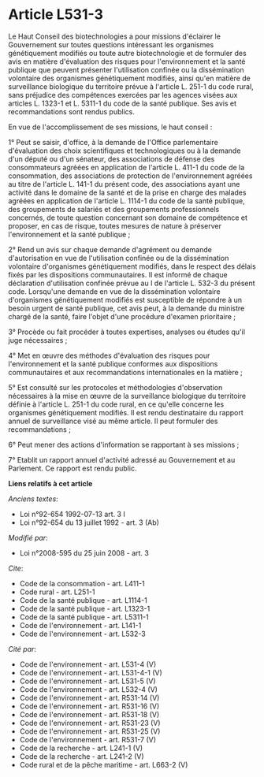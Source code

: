 # Article L531-3

Le Haut Conseil des biotechnologies a pour missions d'éclairer le Gouvernement sur toutes questions intéressant les
organismes génétiquement modifiés ou toute autre biotechnologie et de formuler des avis en matière d'évaluation des risques
pour l'environnement et la santé publique que peuvent présenter l'utilisation confinée ou la dissémination volontaire des
organismes génétiquement modifiés, ainsi qu'en matière de surveillance biologique du territoire prévue à l'article L. 251-1
du code rural, sans préjudice des compétences exercées par les agences visées aux articles L. 1323-1 et L. 5311-1 du code de
la santé publique. Ses avis et recommandations sont rendus publics. 

En vue de l'accomplissement de ses missions, le haut conseil : 

1° Peut se saisir, d'office, à la demande de l'Office parlementaire d'évaluation des choix scientifiques et technologiques ou
à la demande d'un député ou d'un sénateur, des associations de défense des consommateurs agréées en application de l'article
L. 411-1 du code de la consommation, des associations de protection de l'environnement agréées au titre de l'article L. 141-1
du présent code, des associations ayant une activité dans le domaine de la santé et de la prise en charge des malades agréées
en application de l'article L. 1114-1 du code de la santé publique, des groupements de salariés et des groupements
professionnels concernés, de toute question concernant son domaine de compétence et proposer, en cas de risque, toutes
mesures de nature à préserver l'environnement et la santé publique ; 

2° Rend un avis sur chaque demande d'agrément ou demande d'autorisation en vue de l'utilisation confinée ou de la
dissémination volontaire d'organismes génétiquement modifiés, dans le respect des délais fixés par les dispositions
communautaires. Il est informé de chaque déclaration d'utilisation confinée prévue au I de l'article L. 532-3 du présent
code. Lorsqu'une demande en vue de la dissémination volontaire d'organismes génétiquement modifiés est susceptible de
répondre à un besoin urgent de santé publique, cet avis peut, à la demande du ministre chargé de la santé, faire l'objet
d'une procédure d'examen prioritaire ; 

3° Procède ou fait procéder à toutes expertises, analyses ou études qu'il juge nécessaires ; 

4° Met en œuvre des méthodes d'évaluation des risques pour l'environnement et la santé publique conformes aux dispositions
communautaires et aux recommandations internationales en la matière ; 

5° Est consulté sur les protocoles et méthodologies d'observation nécessaires à la mise en œuvre de la surveillance
biologique du territoire définie à l'article L. 251-1 du code rural, en ce qu'elle concerne les organismes génétiquement
modifiés. Il est rendu destinataire du rapport annuel de surveillance visé au même article. Il peut formuler des
recommandations ; 

6° Peut mener des actions d'information se rapportant à ses missions ; 

7° Etablit un rapport annuel d'activité adressé au Gouvernement et au Parlement. Ce rapport est rendu public.

**Liens relatifs à cet article**

_Anciens textes_:

  - Loi n°92-654 1992-07-13 art. 3 I
  - Loi n°92-654 du 13 juillet 1992 - art. 3 (Ab)

_Modifié par_:

  - Loi n°2008-595 du 25 juin 2008 - art. 3

_Cite_:

  - Code de la consommation - art. L411-1
  - Code rural - art. L251-1
  - Code de la santé publique - art. L1114-1
  - Code de la santé publique - art. L1323-1
  - Code de la santé publique - art. L5311-1
  - Code de l'environnement - art. L141-1
  - Code de l'environnement - art. L532-3

_Cité par_:

  - Code de l'environnement - art. L531-4 (V)
  - Code de l'environnement - art. L531-4-1 (V)
  - Code de l'environnement - art. L531-5 (V)
  - Code de l'environnement - art. L532-4 (V)
  - Code de l'environnement - art. R531-14 (V)
  - Code de l'environnement - art. R531-16 (V)
  - Code de l'environnement - art. R531-18 (V)
  - Code de l'environnement - art. R531-23 (V)
  - Code de l'environnement - art. R531-25 (V)
  - Code de l'environnement - art. R531-7 (V)
  - Code de la recherche - art. L241-1 (V)
  - Code de la recherche - art. L241-2 (V)
  - Code rural et de la pêche maritime - art. L663-2 (V)
